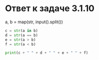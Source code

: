 # Ответ к задаче 3.1.10

a, b = map(str, input().split())

```python
c = str(a in b)
d = str(a == b)
e = str(a > b)
f = str(a < b)

print(c + " " + d + " " + e + " " + f)
```

